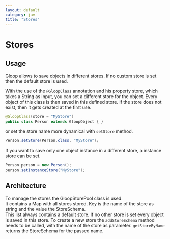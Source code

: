 ```yaml
---
layout: default
category: jav
title: "Stores"
---
```


# Stores

## Usage

Gloop allows to save objects in different stores. If no custom store is set then the default store is used.

With the use of the `@GloopClass` annotation and his property store, which takes a String as input, you can set a different store for the object. Every object of this class is then saved in this defined store. If the store does not exist, then it gets created at the first use.

```java
@GloopClass(store = "MyStore")
public class Person extends GloopObject { }

```
or set the store name more dynamical with `setStore` method.

```java
Person.setStore(Person.class, "MyStore");
```



If you want to save only one object instance in a different store, a instance store can be set. 

```java
Person person = new Person();
person.setInstanceStore("MyStore");
```

## Architecture

To manage the stores the GloopStorePool class is used.  
It contains a Map with all stores stored. Key is the name of the store as string and the value the StoreSchema.  
This list always contains a default store. If no other store is set every object is saved in this store.
To create a new store the `addStoreSchema` method needs to be called, with the name of the store as parameter.
`getStoreByName` returns the StoreSchema for the passed name.







